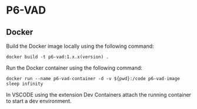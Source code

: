 # P6-VAD
##

## Docker
Build the Docker image locally using the following command:
```
docker build -t p6-vad:1.x.x(version) .
```
Run the Docker container using the following command:
```
docker run --name p6-vad-container -d -v ${pwd}:/code p6-vad-image sleep infinity
```
In VSCODE using the extension Dev Containers attach the running container to start a dev environment.
